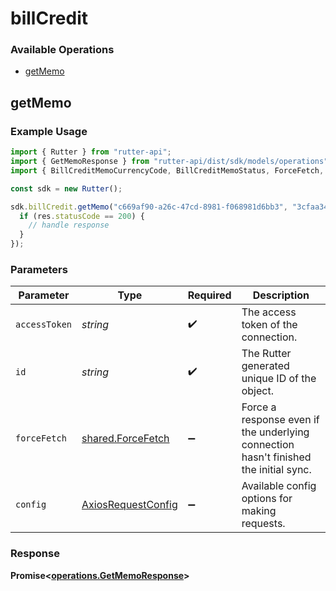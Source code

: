 # billCredit

### Available Operations

* [getMemo](#getmemo)

## getMemo

### Example Usage

```typescript
import { Rutter } from "rutter-api";
import { GetMemoResponse } from "rutter-api/dist/sdk/models/operations";
import { BillCreditMemoCurrencyCode, BillCreditMemoStatus, ForceFetch, Platform } from "rutter-api/dist/sdk/models/shared";

const sdk = new Rutter();

sdk.billCredit.getMemo("c669af90-a26c-47cd-8981-f068981d6bb3", "3cfaa348-c31b-4f40-bee4-fcf0c42b78f1", ForceFetch.True).then((res: GetMemoResponse) => {
  if (res.statusCode == 200) {
    // handle response
  }
});
```

### Parameters

| Parameter                                                                            | Type                                                                                 | Required                                                                             | Description                                                                          |
| ------------------------------------------------------------------------------------ | ------------------------------------------------------------------------------------ | ------------------------------------------------------------------------------------ | ------------------------------------------------------------------------------------ |
| `accessToken`                                                                        | *string*                                                                             | :heavy_check_mark:                                                                   | The access token of the connection.                                                  |
| `id`                                                                                 | *string*                                                                             | :heavy_check_mark:                                                                   | The Rutter generated unique ID of the object.                                        |
| `forceFetch`                                                                         | [shared.ForceFetch](../../models/shared/forcefetch.md)                               | :heavy_minus_sign:                                                                   | Force a response even if the underlying connection hasn't finished the initial sync. |
| `config`                                                                             | [AxiosRequestConfig](https://axios-http.com/docs/req_config)                         | :heavy_minus_sign:                                                                   | Available config options for making requests.                                        |


### Response

**Promise<[operations.GetMemoResponse](../../models/operations/getmemoresponse.md)>**


